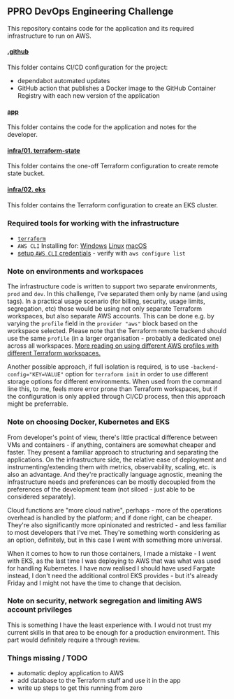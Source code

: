 ## PPRO DevOps Engineering Challenge

This repository contains code for the application and its required infrastructure to run on AWS.

#### [.github](./.github/)

This folder contains CI/CD configuration for the project:
 - dependabot automated updates
 - GitHub action that publishes a Docker image to the GitHub Container Registry with each new version of the application

#### [app](./app/)

This folder contains the code for the application and notes for the developer.

#### [infra/01. terraform-state](./infra/01.%20terraform-state/)

This folder contains the one-off Terraform configuration to create remote state bucket.

#### [infra/02. eks](./infra/02.%20eks/)

This folder contains the Terraform configuration to create an EKS cluster.

### Required tools for working with the infrastructure

 - [`terraform`](https://developer.hashicorp.com/terraform/tutorials/aws-get-started/install-cli)
 - `AWS CLI` Installing for: [Windows](https://community.chocolatey.org/packages/awscli) [Linux](https://docs.aws.amazon.com/cli/latest/userguide/getting-started-install.html) [macOS](https://formulae.brew.sh/formula/awscli)
 - [setup `AWS CLI` credentials](https://docs.aws.amazon.com/cli/latest/userguide/cli-configure-files.html) - verify with `aws configure list`

### Note on environments and workspaces

The infrastructure code is written to support two separate environments, `prod` and `dev`. In this challenge, I've separated them only by name (and using tags). In a practical usage scenario (for billing, security, usage limits, segregation, etc) those would be using not only separate Terraform workspaces, but also separate AWS accounts. This can be done e.g. by varying the `profile` field in the `provider "aws"` block based on the workspace selected. Please note that the Terraform remote backend should use the same `profile` (in a larger organisation - probably a dedicated one) across all workspaces. [More reading on using different AWS profiles with different Terraform workspaces.](https://alessandromarinoac.com/posts/iac/terraform/terraform-workspaces-multiple-accounts/)

Another possible approach, if full isolation is required, is to use `-backend-config="KEY=VALUE"` option for `terraform init` in order to use different storage options for different environments. When used from the command line this, to me, feels more error prone than Terraform workspaces, but if the configuration is only applied through CI/CD process, then this approach might be preferrable.

### Note on choosing Docker, Kubernetes and EKS

From developer's point of view, there's little practical difference between VMs and containers - if anything, containers are somewhat cheaper and faster. They present a familiar approach to structuring and separating the applications. On the infrastructure side, the relative ease of deployment and instrumenting/extending them with metrics, observability, scaling, etc. is also an advantage. And they're practically language agnostic, meaning the infrastructure needs and preferences can be mostly decoupled from the preferences of the development team (not siloed - just able to be considered separately).

Cloud functions are "more cloud native", perhaps - more of the operations overhead is handled by the platform; and if done right, can be cheaper. They're also significantly more opinionated and restricted - and less familiar to most developers that I've met. They're something worth considering as an option, definitely, but in this case I went with something more universal.

When it comes to how to run those containers, I made a mistake - I went with EKS, as the last time I was deploying to AWS that was what was used for handling Kubernetes. I have now realised I should have used Fargate instead, I don't need the additional control EKS provides - but it's already Friday and I might not have the time to change that decision.

### Note on security, network segregation and limiting AWS account privileges

This is something I have the least experience with. I would not trust my current skills in that area to be enough for a production environment. This part would definitely require a through review.

### Things missing / TODO
- automatic deploy application to AWS 
- add database to the Terraform stuff and use it in the app
- write up steps to get this running from zero
